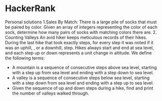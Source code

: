 # HackerRank
Personal solutions
1.Sales By Match:
  There is a large pile of socks that must be paired by color. Given an array of integers representing the color of each sock, determine how many pairs of socks with matching colors there are.
2. Counting Valleys
  An avid hiker keeps meticulous records of their hikes. During the last hike that took exactly  steps, for every step it was noted if it was an uphill, , or a downhill,  step. Hikes always start and end at sea level, and each step up or down represents a  unit change in altitude. We define the following terms:

  * A mountain is a sequence of consecutive steps above sea level, starting with a step up from sea level and ending with a step down to sea level.
  * A valley is a sequence of consecutive steps below sea level, starting with a step down from sea level and ending with a step up to sea level.
  * Given the sequence of up and down steps during a hike, find and print the number of valleys walked through.
